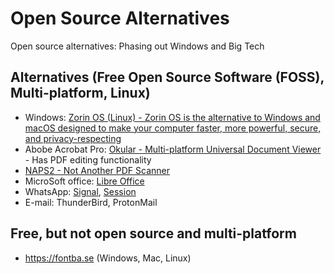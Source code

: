 # Open Source Alternatives
Open source alternatives: Phasing out Windows and Big Tech

## Alternatives (Free Open Source Software (FOSS), Multi-platform, Linux)
* Windows: [Zorin OS (Linux) - Zorin OS is the alternative to Windows and macOS designed to make your computer faster, more powerful, secure, and privacy-respecting](https://zorin.com/os/)
* Abobe Acrobat Pro: [Okular - Multi-platform Universal Document Viewer](https://okular.kde.org) - Has PDF editing functionality
* [NAPS2 - Not Another PDF Scanner](https://www.naps2.com)
* MicroSoft office: [Libre Office](https://nl.libreoffice.org/)
* WhatsApp: [Signal](https://signal.org/), [Session](https://getsession.org)
* E-mail: ThunderBird, ProtonMail



## Free, but not open source and multi-platform
* https://fontba.se (Windows, Mac, Linux)




